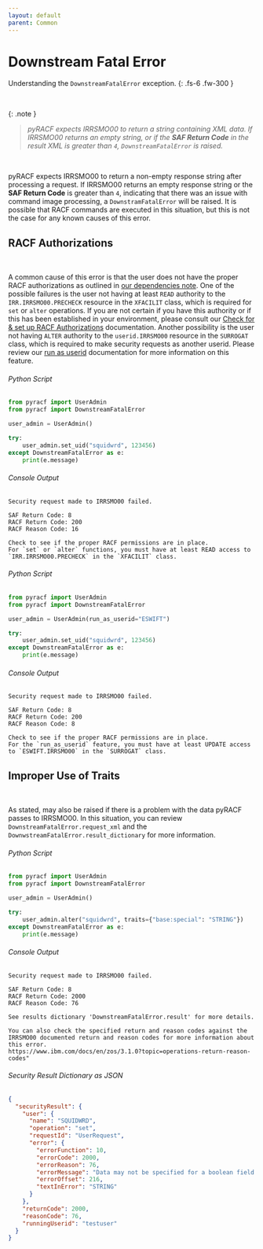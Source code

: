 ```yaml
---
layout: default
parent: Common
---
```


# Downstream Fatal Error

Understanding the `DownstreamFatalError` exception.
{: .fs-6 .fw-300 }

&nbsp;

{: .note }
> _pyRACF expects IRRSMO00 to return a string containing XML data. If IRRSMO00 returns an empty string, or if the **SAF Return Code** in the result XML is greater than `4`, `DownstreamFatalError` is raised._

&nbsp;

pyRACF expects IRRSMO00 to return a non-empty response string after processing a request. If IRRSMO00 returns an empty response string or the **SAF Return Code** is greater than `4`, indicating that there was an issue with command image processing, a `DownstramFatalError` will be raised. It is possible that RACF commands are executed in this situation, but this is not the case for any known causes of this error.

## RACF Authorizations

&nbsp;

A common cause of this error is that the user does not have the proper RACF authorizations as outlined in [our dependencies note](../../index). One of the possible failures is the user not having at least `READ` authority to the `IRR.IRRSMO00.PRECHECK` resource in the `XFACILIT` class, which is required for `set` or `alter` operations. If you are not certain if you have this authority or if this has been established in your environment, please consult our [Check for & set up RACF Authorizations](../setup_precheck) documentation. Another possibility is the user not having `ALTER` authority to the `userid.IRRSMO00` resource in the `SURROGAT` class, which is required to make security requests as another userid. Please review our [run as userid](../run_as_userid) documentation for more information on this feature.

###### Python Script
```python
from pyracf import UserAdmin
from pyracf import DownstreamFatalError

user_admin = UserAdmin()

try:
    user_admin.set_uid("squidwrd", 123456)
except DownstreamFatalError as e:
    print(e.message)
```

###### Console Output
```console
Security request made to IRRSMO00 failed.

SAF Return Code: 8 
RACF Return Code: 200 
RACF Reason Code: 16

Check to see if the proper RACF permissions are in place.
For `set` or `alter` functions, you must have at least READ access to `IRR.IRRSMO00.PRECHECK` in the `XFACILIT` class.
```

###### Python Script
```python
from pyracf import UserAdmin
from pyracf import DownstreamFatalError

user_admin = UserAdmin(run_as_userid="ESWIFT")

try:
    user_admin.set_uid("squidwrd", 123456)
except DownstreamFatalError as e:
    print(e.message)
```

###### Console Output
```console
Security request made to IRRSMO00 failed.

SAF Return Code: 8 
RACF Return Code: 200 
RACF Reason Code: 8

Check to see if the proper RACF permissions are in place.
For the `run_as_userid` feature, you must have at least UPDATE access to `ESWIFT.IRRSMO00` in the `SURROGAT` class.
```

## Improper Use of Traits

&nbsp;

As stated, may also be raised if there is a problem with the data pyRACF passes to IRRSMO00. In this situation, you can review `DownstreamFatalError.request_xml` and the `DownwstreamFatalError.result_dictionary` for more information.

###### Python Script
```python
from pyracf import UserAdmin
from pyracf import DownstreamFatalError

user_admin = UserAdmin()

try:
    user_admin.alter("squidwrd", traits={"base:special": "STRING"})
except DownstreamFatalError as e:
    print(e.message)
```

###### Console Output
```console
Security request made to IRRSMO00 failed.

SAF Return Code: 8 
RACF Return Code: 2000 
RACF Reason Code: 76

See results dictionary 'DownstreamFatalError.result' for more details.

You can also check the specified return and reason codes against the IRRSMO00 documented return and reason codes for more information about this error.
https://www.ibm.com/docs/en/zos/3.1.0?topic=operations-return-reason-codes"
```

###### Security Result Dictionary as JSON
```json
{
  "securityResult": {
    "user": {
      "name": "SQUIDWRD",
      "operation": "set",
      "requestId": "UserRequest",
      "error": {
        "errorFunction": 10,
        "errorCode": 2000,
        "errorReason": 76,
        "errorMessage": "Data may not be specified for a boolean field.",
        "errorOffset": 216,
        "textInError": "STRING"
      }
    },
    "returnCode": 2000,
    "reasonCode": 76,
    "runningUserid": "testuser"
  }
}
```